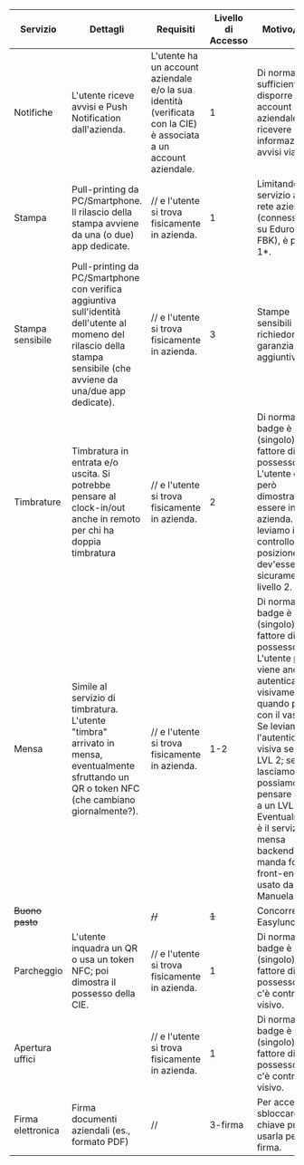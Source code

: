 | Servizio          | Dettagli                                                                                                                                                              | Requisiti                                                                                                        | Livello di   Accesso | Motivo/Extra                                                                                                                                                                                                                            |
|-------------------|-----------------------------------------------------------------------------------------------------------------------------------------------------------------------|------------------------------------------------------------------------------------------------------------------|----------------------|-----------------------------------------------------------------------------------------------------------------------------------------------------------------------------------------------------------------------------------------|
| Notifiche         | L'utente riceve avvisi e Push Notification dall'azienda.                                                                                                              | L'utente ha un account aziendale e/o la sua identità (verificata con la CIE) è associata a un account aziendale. | 1                    | Di norma è sufficiente disporre di un account aziendale per ricevere informazioni e avvisi via email.                                                                                                                                   |
| Stampa            | Pull-printing da PC/Smartphone. Il rilascio della stampa avviene da una (o due) app dedicate.                                                                         | // e l'utente si trova fisicamente in azienda.                                                                   | 1                    | Limitando il servizio alla rete aziendale (connessio es. su Eduroam FBK), è più un 1*.                                                                                                                                                  |
| Stampa sensibile  | Pull-printing da PC/Smartphone con verifica aggiuntiva sull'identità dell'utente al momeno del rilascio della stampa sensibile (che avviene da una/due app dedicate). | // e l'utente si trova fisicamente in azienda.                                                                   | 3                    | Stampe sensibili richiedono una garanzia aggiuntiva.                                                                                                                                                                                    |
| Timbrature        | Timbratura in entrata e/o uscita. Si potrebbe pensare al clock-in/out anche in remoto per chi ha doppia timbratura                                                    | // e l'utente si trova fisicamente in azienda.                                                                   | 2                    | Di norma il badge è un (singolo) fattore di possesso. L'utente deve però dimostrare di essere in azienda. Se leviamo il controllo sulla posizione, dev'essere sicuramente un livello 2.                                                 |
| Mensa             | Simile al servizio di timbratura. L'utente "timbra" arrivato in mensa, eventualmente sfruttando un QR o token NFC (che cambiano giornalmente?).                       | // e l'utente si trova fisicamente in azienda.                                                                   | 1-2                    | Di norma il badge è un (singolo) fattore di possesso. L'utente però viene anche autenticato visivamente quando passa con il vassoio. Se leviamo l'autenticazione visiva serve LVL 2; se la lasciamo, possiamo pensare anche a un LVL 1. Eventualmente è il servizio mensa backend che manda foto al front-end usato da Manuela|
| <del>Buono pasto<del>      |                                                                                                                                                                       | <del>//<del>                                                                                                               | <del>1<del>                    | Concorrenza a Easylunch.                                                                                                                                                                                                                |
| Parcheggio        | L'utente inquadra un QR o usa un token NFC; poi dimostra il possesso della CIE.                                                                                       | // e l'utente si trova fisicamente in azienda.                                                                   | 1                    | Di norma il badge è un (singolo) fattore di possesso. Non c'è controllo visivo.                                                                                                                                                         |
| Apertura uffici   |                                                                                                                                                                       | // e l'utente si trova fisicamente in azienda.                                                                   | 1                    | Di norma il badge è un (singolo) fattore di possesso. Non c'è controllo visivo.                                                                                                                                                         |
| Firma elettronica | Firma documenti aziendali (es., formato PDF)                                                                                                                          | //                                                                                                               | 3-firma                    | Per accedere sbloccare la chiave privata e usarla per firma.                                                                                                                                                                            |
